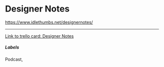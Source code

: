 # Designer Notes

https://www.idlethumbs.net/designernotes/

---

[Link to trello card: Designer Notes](https://trello.com/c/bhdbWDiE)

##### Labels

Podcast, 
